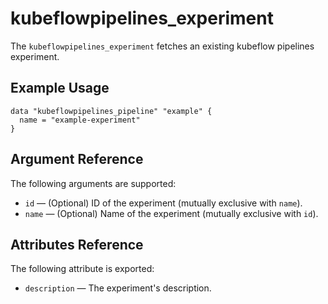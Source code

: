 # kubeflowpipelines_experiment

The `kubeflowpipelines_experiment` fetches an existing kubeflow pipelines experiment.

## Example Usage

```hcl-terraform
data "kubeflowpipelines_pipeline" "example" {
  name = "example-experiment"
}
```

## Argument Reference

The following arguments are supported:

* `id` &mdash; (Optional) ID of the experiment (mutually exclusive with `name`).
* `name` &mdash; (Optional) Name of the experiment (mutually exclusive with `id`).

## Attributes Reference

The following attribute is exported:

* `description` &mdash; The experiment's description.